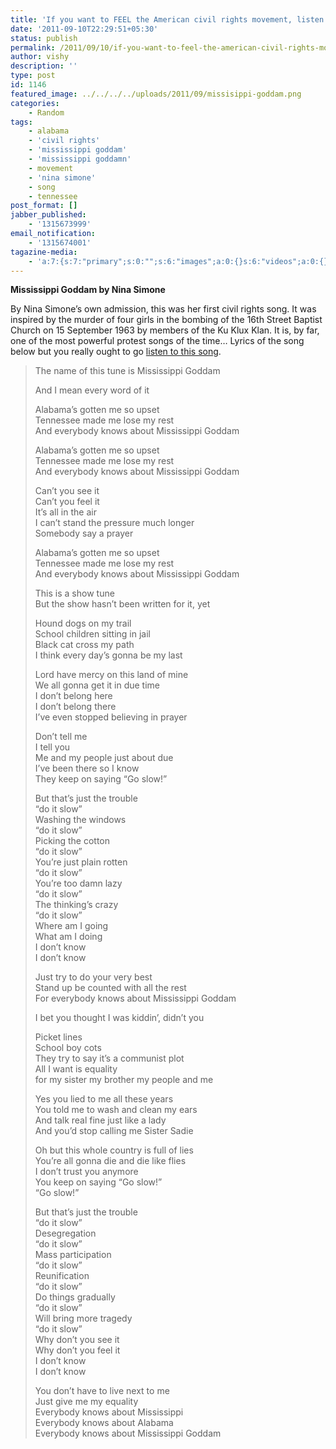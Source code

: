 ```yaml
---
title: 'If you want to FEEL the American civil rights movement, listen to this song'
date: '2011-09-10T22:29:51+05:30'
status: publish
permalink: /2011/09/10/if-you-want-to-feel-the-american-civil-rights-movement-listen-to-this-song
author: vishy
description: ''
type: post
id: 1146
featured_image: ../../../../uploads/2011/09/missisippi-goddam.png
categories: 
    - Random
tags:
    - alabama
    - 'civil rights'
    - 'mississippi goddam'
    - 'mississippi goddamn'
    - movement
    - 'nina simone'
    - song
    - tennessee
post_format: []
jabber_published:
    - '1315673999'
email_notification:
    - '1315674001'
tagazine-media:
    - 'a:7:{s:7:"primary";s:0:"";s:6:"images";a:0:{}s:6:"videos";a:0:{}s:11:"image_count";s:1:"0";s:6:"author";s:7:"2859667";s:7:"blog_id";s:7:"2786457";s:9:"mod_stamp";s:19:"2011-09-10 17:03:37";}'
---
```

**Mississippi Goddam by Nina Simone**

By Nina Simone’s own admission, this was her first civil rights song. It was inspired by the murder of four girls in the bombing of the 16th Street Baptist Church on 15 September 1963 by members of the Ku Klux Klan. It is, by far, one of the most powerful protest songs of the time… Lyrics of the song below but you really ought to go [listen to this song](https://music.youtube.com/watch?v=4tHYGfRot5w).

> The name of this tune is Mississippi Goddam
> 
> And I mean every word of it
> 
> Alabama’s gotten me so upset  
> Tennessee made me lose my rest  
> And everybody knows about Mississippi Goddam
> 
> Alabama’s gotten me so upset  
> Tennessee made me lose my rest  
> And everybody knows about Mississippi Goddam
> 
> Can’t you see it  
> Can’t you feel it  
> It’s all in the air  
> I can’t stand the pressure much longer  
> Somebody say a prayer
> 
> Alabama’s gotten me so upset  
> Tennessee made me lose my rest  
> And everybody knows about Mississippi Goddam
> 
> This is a show tune  
> But the show hasn’t been written for it, yet
> 
> Hound dogs on my trail  
> School children sitting in jail  
> Black cat cross my path  
> I think every day’s gonna be my last
> 
> Lord have mercy on this land of mine  
> We all gonna get it in due time  
> I don’t belong here  
> I don’t belong there  
> I’ve even stopped believing in prayer
> 
> Don’t tell me  
> I tell you  
> Me and my people just about due  
> I’ve been there so I know  
> They keep on saying “Go slow!”
> 
> But that’s just the trouble  
> “do it slow”  
> Washing the windows  
> “do it slow”  
> Picking the cotton  
> “do it slow”  
> You’re just plain rotten  
> “do it slow”  
> You’re too damn lazy  
> “do it slow”  
> The thinking’s crazy  
> “do it slow”  
> Where am I going  
> What am I doing  
> I don’t know  
> I don’t know
> 
> Just try to do your very best  
> Stand up be counted with all the rest  
> For everybody knows about Mississippi Goddam
> 
> I bet you thought I was kiddin’, didn’t you
> 
> Picket lines  
> School boy cots  
> They try to say it’s a communist plot  
> All I want is equality  
> for my sister my brother my people and me
> 
> Yes you lied to me all these years  
> You told me to wash and clean my ears  
> And talk real fine just like a lady  
> And you’d stop calling me Sister Sadie
> 
> Oh but this whole country is full of lies  
> You’re all gonna die and die like flies  
> I don’t trust you anymore  
> You keep on saying “Go slow!”  
> “Go slow!”
> 
> But that’s just the trouble  
> “do it slow”  
> Desegregation  
> “do it slow”  
> Mass participation  
> “do it slow”  
> Reunification  
> “do it slow”  
> Do things gradually  
> “do it slow”  
> Will bring more tragedy  
> “do it slow”  
> Why don’t you see it  
> Why don’t you feel it  
> I don’t know  
> I don’t know
> 
> You don’t have to live next to me  
> Just give me my equality  
> Everybody knows about Mississippi  
> Everybody knows about Alabama  
> Everybody knows about Mississippi Goddam

